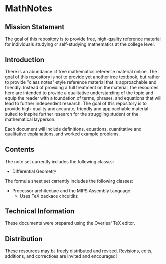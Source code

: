 # MathNotes

## Mission Statement

The goal of this repository is to provide free, high-quality reference material for individuals studying or self-studying mathematics at the college level.

## Introduction

There is an abundance of free mathematics reference material online. The goal of this repository is not to provide yet another free textbook, but rather to provide "class notes"-style reference material that is approachable and friendly. Instead of providing a full treatment on the material, the resources here are intended to provide a qualitative understanding of the topic and equip the reader with a foundation of terms, phrases, and equations that will lead to further independent research. The goal of this repository is to provide high-quality and accurate, friendly and approachable material suited to inspire further research for the struggling student or the mathematical layperson.

Each document will include definitions, equations, quantitative and qualitative explanations, and worked example problems. 

## Contents

The note set currently includes the following classes:

- Differential Geometry

The formula sheet set currently includes the following classes:

- Processor architecture and the MIPS Assembly Language
  - Uses TeX package circuitikz

## Technical Information

These documents were prepared using the Overleaf TeX editor.

## Distribution

These resources may be freely distributed and revised. Revisions, edits, additions, and corrections are invited and encouraged! 
